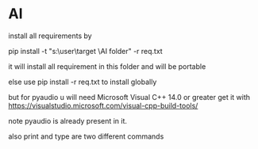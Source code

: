 # AI

install all requirements by

pip install -t "s:\user\target \AI folder" -r req.txt

it will install all requirement in this folder and will be portable

else use pip install -r req.txt to install globally

but for pyaudio u will need Microsoft Visual C++ 14.0 or greater get it with https://visualstudio.microsoft.com/visual-cpp-build-tools/

note pyaudio is already present in it.

also print and type are two different commands
